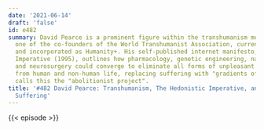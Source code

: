 ```yaml
---
date: '2021-06-14'
draft: 'false'
id: e482
summary: David Pearce is a prominent figure within the transhumanism movement and
  one of the co-founders of the World Transhumanist Association, currently rebranded
  and incorporated as Humanity+. His self-published internet manifesto, The Hedonistic
  Imperative (1995), outlines how pharmacology, genetic engineering, nanotechnology
  and neurosurgery could converge to eliminate all forms of unpleasant experience
  from human and non-human life, replacing suffering with "gradients of bliss". Pearce
  calls this the "abolitionist project".
title: '#482 David Pearce: Transhumanism, The Hedonistic Imperative, and Abolishing
  Suffering'
---
```

{{< episode >}}
